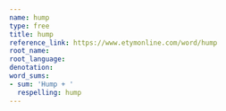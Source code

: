 ```yaml
---
name: hump
type: free
title: hump
reference_link: https://www.etymonline.com/word/hump
root_name: 
root_language: 
denotation: 
word_sums:
- sum: 'Hump + '
  respelling: hump
---
```

